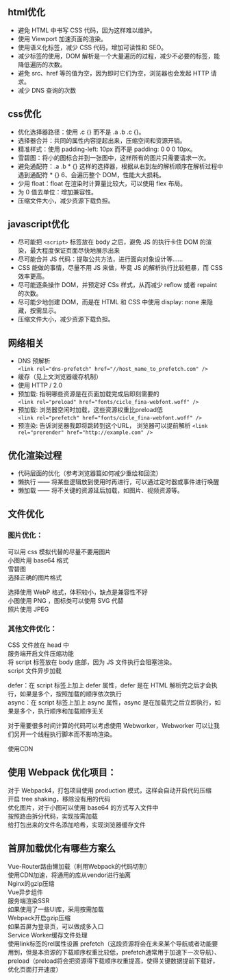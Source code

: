 ## html优化
* 避免 HTML 中书写 CSS 代码，因为这样难以维护。
* 使用 Viewport 加速页面的渲染。
* 使用语义化标签，减少 CSS 代码，增加可读性和 SEO。
* 减少标签的使用，DOM 解析是一个大量遍历的过程，减少不必要的标签，能降低遍历的次数。
* 避免 src、href 等的值为空，因为即时它们为空，浏览器也会发起 HTTP 请求。
* 减少 DNS 查询的次数

## css优化
* 优化选择器路径：使用 .c {} 而不是 .a .b .c {}。
* 选择器合并：共同的属性内容提起出来，压缩空间和资源开销。
* 精准样式：使用 padding-left: 10px 而不是 padding: 0 0 0 10px。
* 雪碧图：将小的图标合并到一张图中，这样所有的图片只需要请求一次。
* 避免通配符：.a .b * {} 这样的选择器，根据从右到左的解析顺序在解析过程中遇到通配符 * {} 6、会遍历整个 DOM，性能大大损耗。
* 少用 float：float 在渲染时计算量比较大，可以使用 flex 布局。
* 为 0 值去单位：增加兼容性。
* 压缩文件大小，减少资源下载负担。

## javascript优化
* 尽可能把 `<script>` 标签放在 body 之后，避免 JS 的执行卡住 DOM 的渲染，最大程度保证页面尽快地展示出来
* 尽可能合并 JS 代码：提取公共方法，进行面向对象设计等……
* CSS 能做的事情，尽量不用 JS 来做，毕竟 JS 的解析执行比较粗暴，而 CSS 效率更高。
* 尽可能逐条操作 DOM，并预定好 CSs 样式，从而减少 reflow 或者 repaint 的次数。
* 尽可能少地创建 DOM，而是在 HTML 和 CSS 中使用 display: none 来隐藏，按需显示。
* 压缩文件大小，减少资源下载负担。

## 网络相关
* DNS 预解析  
    `<link rel="dns-prefetch" href="//host_name_to_prefetch.com" />`
* 缓存（见上文浏览器缓存机制）
* 使用 HTTP / 2.0
* 预加载: 指明哪些资源是在页面加载完成后即刻需要的   
    `<link rel="preload" href="fonts/cicle_fina-webfont.woff" />`
* 预加载: 浏览器空闲时加载，这些资源权重比preload低   
    `<link rel="prefetch" href="fonts/cicle_fina-webfont.woff" />`
* 预渲染: 告诉浏览器我即将跳转到这个URL， 浏览器可以提前解析 
    `<link rel="prerender" href="http://example.com" />`

## 优化渲染过程
* 代码层面的优化（参考浏览器篇如何减少重绘和回流）
* 懒执行 —— 将某些逻辑放到使用时再进行，可以通过定时器或事件进行唤醒
* 懒加载 —— 将不关键的资源延后加载，如图片、视频资源等。

## 文件优化
### 图片优化：

可以用 css 模拟代替的尽量不要用图片  
小图片用 base64 格式  
雪碧图  
选择正确的图片格式  

选择使用 WebP 格式，体积较小，缺点是兼容性不好  
小图使用 PNG ，图标类可以使用 SVG 代替  
照片使用 JPEG  



### 其他文件优化：

CSS 文件放在 head 中  
服务端开启文件压缩功能  
将 script 标签放在 body 底部，因为 JS 文件执行会阻塞渲染。  
script 文件异步加载  

defer：在 script 标签上加上 defer 属性，defer 是在 HTML 解析完之后才会执行，如果是多个，按照加载的顺序依次执行  
async：在 script 标签上加上 async 属性，async 是在加载完之后立即执行，如果是多个，执行顺序和加载顺序无关  


对于需要很多时间计算的代码可以考虑使用 Webworker，Webworker 可以让我们另开一个线程执行脚本而不影响渲染。  

使用CDN

## 使用 Webpack 优化项目：

对于 Webpack4，打包项目使用 production 模式，这样会自动开启代码压缩  
开启 tree shaking，移除没有用的代码  
优化图片，对于小图可以使用 base64 的方式写入文件中  
按照路由拆分代码，实现按需加载  
给打包出来的文件名添加哈希，实现浏览器缓存文件  

## 首屏加载优化有哪些方案么
Vue-Router路由懒加载（利用Webpack的代码切割）  
使用CDN加速，将通用的库从vendor进行抽离  
Nginx的gzip压缩  
Vue异步组件  
服务端渲染SSR  
如果使用了一些UI库，采用按需加载  
Webpack开启gzip压缩  
如果首屏为登录页，可以做成多入口  
Service Worker缓存文件处理  
使用link标签的rel属性设置   prefetch（这段资源将会在未来某个导航或者功能要用到，但是本资源的下载顺序权重比较低，prefetch通常用于加速下一次导航）、preload（preload将会把资源得下载顺序权重提高，使得关键数据提前下载好，优化页面打开速度）
